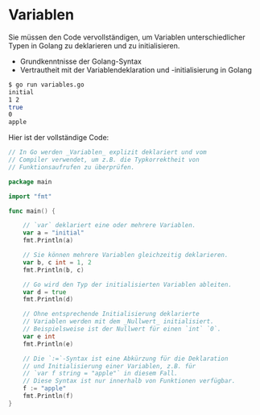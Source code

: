 # Variablen

Sie müssen den Code vervollständigen, um Variablen unterschiedlicher Typen in Golang zu deklarieren und zu initialisieren.

- Grundkenntnisse der Golang-Syntax
- Vertrautheit mit der Variablendeklaration und -initialisierung in Golang

```sh
$ go run variables.go
initial
1 2
true
0
apple
```

Hier ist der vollständige Code:

```go
// In Go werden _Variablen_ explizit deklariert und vom
// Compiler verwendet, um z.B. die Typkorrektheit von
// Funktionsaufrufen zu überprüfen.

package main

import "fmt"

func main() {

	// `var` deklariert eine oder mehrere Variablen.
	var a = "initial"
	fmt.Println(a)

	// Sie können mehrere Variablen gleichzeitig deklarieren.
	var b, c int = 1, 2
	fmt.Println(b, c)

	// Go wird den Typ der initialisierten Variablen ableiten.
	var d = true
	fmt.Println(d)

	// Ohne entsprechende Initialisierung deklarierte
	// Variablen werden mit dem _Nullwert_ initialisiert.
	// Beispielsweise ist der Nullwert für einen `int` `0`.
	var e int
	fmt.Println(e)

	// Die `:=`-Syntax ist eine Abkürzung für die Deklaration
	// und Initialisierung einer Variablen, z.B. für
	// `var f string = "apple"` in diesem Fall.
	// Diese Syntax ist nur innerhalb von Funktionen verfügbar.
	f := "apple"
	fmt.Println(f)
}

```
